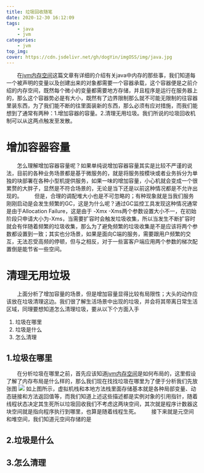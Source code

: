 ```yaml
---
title: 垃圾回收随笔
date: 2020-12-30 16:12:09
tags:
    - java
    - jvm
categories:
    - jvm
top_img:
cover: https://cdn.jsdelivr.net/gh/dogYin/imgOSS/img/java.jpg
---
```

　　在[jvm内存空间](https://dogyin.wang/2020/09/17/20200917-jvm01/)这篇文章有详细的介绍有关java中内存的那些事，我们知道每一个被声明的变量以及创建出来的对象都需要一个容器承载，这个容器便是之前介绍的内存空间，既然每个微小的变量都需要地方存储，并且程序是运行在服务器上的，那么这个容器势必是有大小，既然有了边界限制那么就不可能无限制的往容器里装东西，为了我们能不断的往里面装新的东西，那么必须有应对措施，而我们能想到了通常有两种：1.增加容器的容量。2.清理无用垃圾。我们所说的垃圾回收机制可以从这两点触发至发散。

# 增加容器容量

　　怎么理解增加容器容量呢？如果单纯说增加容器容量其实是比较不严谨的说法，目前的各种业务场景都是基于微服务的，就是将服务按模块或者业务拆分为单独的块部署在各种小型机提供服务，如果一味的增加容量，小心机就会变成一个很累赘的大胖子，显然是不符合场景的，无论是当下还是以前这种情况都是不允许出现的。
　　但是，合理的调配堆大小也是不可忽略的；有种现象就是当我们服务刚刚启动是会发生频繁的GC，这是为什么呢？通过GC监控工具发现这种情况通常是由于Allocation Failure，这是由于 -Xmx -Xms两个参数设置大小不一，在初始阶段只申请大小为-Xms，当需要扩容时会触发垃圾收集，所以当发生不断扩容时就会有伴随着频繁的垃圾收集，那么为了避免频繁的垃圾收集是不是应该将两个参数都设置到一致；其实也分场景，如果是面向C端的服务，需要跟用户频繁的交互，无法忍受高频的停顿，但与之相反，对于一些富客户端应用两个参数的梯次配置倒是能节省一些空间。

# 清理无用垃圾

　　上面分析了增加容量的场景，但是增加容量显得比较有局限性；大头的动作应该放在垃圾清理这边。我们很了解生活场景中出现的垃圾，并会将其带离日常生活区域，同理要想知道怎么清理垃圾，要从以下个方面入手
1. 垃圾在哪里
2. 垃圾是什么
3. 怎么清理

## 1.垃圾在哪里

　　在分析垃圾在哪里之前，首先应该知道[jvm内存空间](https://dogyin.wang/2020/09/17/20200917-jvm01/)是如何布局的，这里假设了解了内存布局是什么样的，那么我们现在找找垃圾在哪里为了便于分析我们先放张图
![](https://cdn.jsdelivr.net/gh/dogYin/imgOSS/img/jvm_grabe.PNG)
如上图所示，虚拟机栈和本地方法栈里面存储基本就是各种局部变量、动态链接和方法返回值等，而我们知道上述这些描述都是实例对象的引用指针，随着线程状态决定其生死所以垃圾回收我们不考虑这两块空间，其次就是程序计数器这块空间就是指向程序执行到哪里，也算是随着线程生死。
　　接下来就是元空间和堆空间，我们知道元空间存储的是


## 2.垃圾是什么

## 3.怎么清理